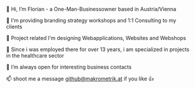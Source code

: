 👋  Hi, I’m Florian - a One-Man-Businessowner based in Austria/Vienna

:pushpin: I'm providing branding strategy workshops and 1:1 Consulting to my clients 

:pushpin: Project related I'm designing Webapplications, Websites and Webshops

🔦  Since i was employed there for over 13 years, i am specialized in projects in the healthcare sector
 
:eyes: I’m always open for interesting business contacts


📫  shoot me a message github@makrometrik.at if you like 👍
